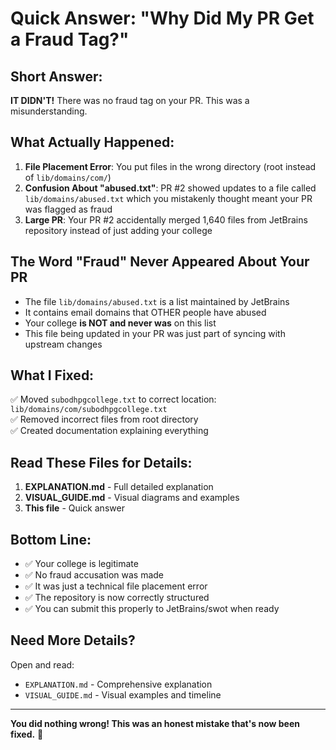 # Quick Answer: "Why Did My PR Get a Fraud Tag?"

## Short Answer:

**IT DIDN'T!** There was no fraud tag on your PR. This was a misunderstanding.

## What Actually Happened:

1. **File Placement Error**: You put files in the wrong directory (root instead of `lib/domains/com/`)
2. **Confusion About "abused.txt"**: PR #2 showed updates to a file called `lib/domains/abused.txt` which you mistakenly thought meant your PR was flagged as fraud
3. **Large PR**: Your PR #2 accidentally merged 1,640 files from JetBrains repository instead of just adding your college

## The Word "Fraud" Never Appeared About Your PR

- The file `lib/domains/abused.txt` is a list maintained by JetBrains
- It contains email domains that OTHER people have abused
- Your college **is NOT and never was** on this list
- This file being updated in your PR was just part of syncing with upstream changes

## What I Fixed:

✅ Moved `subodhpgcollege.txt` to correct location: `lib/domains/com/subodhpgcollege.txt`  
✅ Removed incorrect files from root directory  
✅ Created documentation explaining everything  

## Read These Files for Details:

1. **EXPLANATION.md** - Full detailed explanation
2. **VISUAL_GUIDE.md** - Visual diagrams and examples
3. **This file** - Quick answer

## Bottom Line:

- ✅ Your college is legitimate
- ✅ No fraud accusation was made
- ✅ It was just a technical file placement error
- ✅ The repository is now correctly structured
- ✅ You can submit this properly to JetBrains/swot when ready

## Need More Details?

Open and read:
- `EXPLANATION.md` - Comprehensive explanation
- `VISUAL_GUIDE.md` - Visual examples and timeline

---

**You did nothing wrong! This was an honest mistake that's now been fixed.** 🎉
